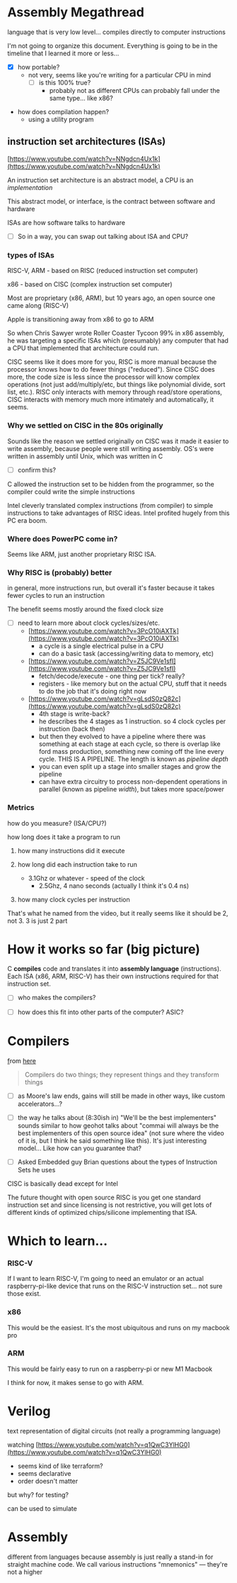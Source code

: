 # Assembly Megathread

language that is very low level... compiles directly to computer instructions

I'm not going to organize this document. Everything is going to be in the timeline that I learned it more or less...

- [x]  how portable?
    - not very, seems like you're writing for a particular CPU in mind
        - [ ]  is this 100% true?
            - probably not as different CPUs can probably fall under the same type... like x86?
- how does compilation happen?
    - using a utility program

## instruction set architectures (ISAs)

[https://www.youtube.com/watch?v=NNgdcn4Ux1k](https://www.youtube.com/watch?v=NNgdcn4Ux1k)

An instruction set architecture is an abstract model, a CPU is an *implementation*

This abstract model, or interface, is the contract between software and hardware

ISAs are how software talks to hardware

- [ ]  So in a way, you can swap out talking about ISA and CPU?

### types of ISAs

RISC-V, ARM - based on RISC (reduced instruction set computer)

x86 - based on CISC (complex instruction set computer)

Most are proprietary (x86, ARM), but 10 years ago, an open source one came along (RISC-V)

Apple is transitioning away from x86 to go to ARM

So when Chris Sawyer wrote Roller Coaster Tycoon 99% in x86 assembly, he was targeting a specific ISAs which (presumably) any computer that had a CPU that implemented that architecture could run.

CISC seems like it does more for you, RISC is more manual because the processor knows how to do fewer things ("reduced"). Since CISC does more, the code size is less since the processor will know complex operations (not just add/multiply/etc, but things like polynomial divide, sort list, etc.). RISC only interacts with memory through read/store operations, CISC interacts with memory much more intimately and automatically, it seems.

### Why we settled on CISC in the 80s originally

Sounds like the reason we settled originally on CISC was it made it easier to write assembly, because people were still writing assembly. OS's were written in assembly until Unix, which was written in C

- [ ]  confirm this?

C allowed the instruction set to be hidden from the programmer, so the compiler could write the simple instructions

Intel cleverly translated complex instructions (from compiler) to simple instructions to take advantages of RISC ideas. Intel profited hugely from this PC era boom.

### Where does PowerPC come in?

Seems like ARM, just another proprietary RISC ISA.

### Why RISC is (probably) better

in general, more instructions run, but overall it's faster because it takes fewer cycles to run an instruction

The benefit seems mostly around the fixed clock size

- [ ]  need to learn more about clock cycles/sizes/etc.
    - [https://www.youtube.com/watch?v=3PcO10iAXTk](https://www.youtube.com/watch?v=3PcO10iAXTk)
        - a cycle is a single electrical pulse in a CPU
        - can do a basic task (accessing/writing data to memory, etc)
    - [https://www.youtube.com/watch?v=Z5JC9Ve1sfI](https://www.youtube.com/watch?v=Z5JC9Ve1sfI)
        - fetch/decode/execute - one thing per tick? really?
        - registers - like memory but on the actual CPU, stuff that it needs to do the job that it's doing right now
    - [https://www.youtube.com/watch?v=gLsdS0zQ82c](https://www.youtube.com/watch?v=gLsdS0zQ82c)
        - 4th stage is write-back?
        - he describes the 4 stages as 1 instruction. so 4 clock cycles per instruction (back then)
        - but then they evolved to have a pipeline where there was something at each stage at each cycle, so there is overlap like ford mass production, something new coming off the line every cycle. THIS IS A PIPELINE. The length is known as *pipeline depth*
        - you can even split up a stage into smaller stages and grow the pipeline
        - can have extra circuitry to process non-dependent operations in parallel (known as pipeline *width*), but takes more space/power

### Metrics

how do you measure? (ISA/CPU?)

how long does it take a program to run

1. how many instructions did it execute
2. how long did each instruction take to run
    - 3.1Ghz or whatever - speed of the clock
        - 2.5Ghz, 4 nano seconds (actually I think it's 0.4 ns)

3. how many clock cycles per instruction

That's what he named from the video, but it really seems like it should be 2, not 3. 3 is just 2 part 

# How it works so far (big picture)

C **compiles** code and translates it into **assembly language** (instructions). Each ISA (x86, ARM, RISC-V) has their own instructions required for that instruction set.

- [ ]  who makes the compilers?

- [ ]  how does this fit into other parts of the computer? ASIC?

# Compilers

[f](https://www.youtube.com/watch?v=lXdx0X2WHfY)rom [here](https://www.youtube.com/watch?v=lXdx0X2WHfY)

> Compilers do two things; they represent things and they transform things
> 
- [ ]  as Moore's law ends, gains will still be made in other ways, like custom accelerators...?
- [ ]  the way he talks about (8:30ish in) "We'll be the best implementers" sounds similar to how geohot talks about "commai will always be the best implementers of this open source idea" (not sure where the video of it is, but I think he said something like this). It's just interesting model... Like how can you guarantee that?

- [ ]  Asked Embedded guy Brian questions about the types of Instruction Sets he uses

CISC is basically dead except for Intel

The future thought with open source RISC is you get one standard instruction set and since licensing is not restrictive, you will get lots of different kinds of optimized chips/silicone implementing that ISA.

# Which to learn...

### RISC-V

If I want to learn RISC-V, I'm going to need an emulator or an actual raspberry-pi-like device that runs on the RISC-V instruction set... not sure those exist.

### x86

This would be the easiest. It's the most ubiquitous and runs on my macbook pro

### ARM

This would be fairly easy to run on a raspberry-pi or new M1 Macbook

I think for now, it makes sense to go with ARM. 

# Verilog

text representation of digital circuits (not really a programming language)

watching [https://www.youtube.com/watch?v=q1QwC3YlHG0](https://www.youtube.com/watch?v=q1QwC3YlHG0)

- seems kind of like terraform?
- seems declarative
- order doesn't matter

but why? for testing?

can be used to simulate

# Assembly

different from languages because assembly is just really a stand-in for straight machine code. We call various instructions "mnemonics" — they're not a higher